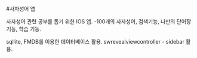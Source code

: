 #사자성어 앱

사자성어 관련 공부를 돕기 위한 IOS 앱.
-100개의 사자성어, 검색기능, 나만의 단어장 기능, 학습 기능.

sqllite, FMDB를 이용한 데이터베이스 활용.
swrevealviewcontroller - sidebar 활용.
